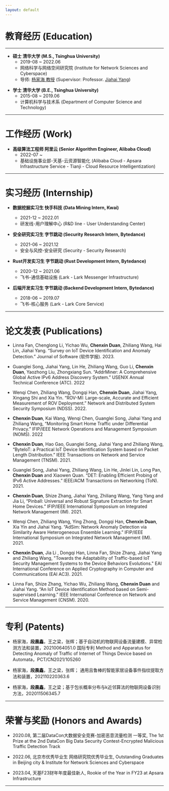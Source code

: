 ```yaml
---
layout: default
---
```


<!-- # About Me

* * * -->


# 教育经历 (Education)

* * *

- **硕士 清华大学 (M.S., Tsinghua University)**
  - 2019-08 ~ 2022.06
  - 网络科学与网络空间研究院 (Institute for Network Sciences and Cyberspace)
  - 导师: [杨家海 教授](http://nmgroup.tsinghua.edu.cn/yjh/) (Supervisor: Professor. [Jiahai Yang](http://nmgroup.tsinghua.edu.cn/dryang/index.htm))

<!-- a brief introduction to the research -->

- **学士 清华大学 (B.E., Tsinghua University)**
  - 2015-08 ~ 2019.06
  - 计算机科学与技术系 (Department of Computer Science and Technology)

* * *

# 工作经历 (Work)


- **高级算法工程师 阿里云 (Senior Algorithm Engineer, Alibaba Cloud)**
  - 2022-07 ~  <!--  校园招聘特殊人才计划: 评级A+ (Campus Recruitment Special Offer: Rank A+) -->
  - 基础设施事业部-天基-云资源智能化 (Alibaba Cloud - Apsara Infrastructure Service - Tianji - Cloud Resource Intelligentization)

* * *


# 实习经历 (Internship) 

- **数据挖掘实习生 快手科技 (Data Mining Intern, Kwai)**
  - 2021-12 ~ 2022.01
  - 研发线-用户理解中心 (R&D line - User Understanding Center)

- **安全研究实习生 字节跳动 (Security Research Intern, Bytedance)**
  - 2021-06 ~ 2021.12
  - 安全与风控-安全研究 (Security - Security Research)

- **Rust开发实习生 字节跳动 (Rust Development Intern, Bytedance)**
  - 2020-12 ~ 2021.06
  - 飞书-通信基础设施 (Lark - Lark Messenger Infrastructure)

- **后端开发实习生 字节跳动 (Backend Development Intern, Bytedance)**
  - 2018-06 ~ 2019.07
  - 飞书-核心服务 (Lark - Lark Core Service)

* * *

# 论文发表 (Publications)

<!-- - Hai Lin, Chenglong Li, Jiahai Yang, Zhiliang Wang, Linna Fan, **Chenxin Duan**. "CP-IoT: a Cross-Platform Monitoring System for Smart Home." Network and Distributed System Security Symposium (NDSS). 2024. -->

<!-- - **Chenxin Duan**, Sainan Li, Hai Lin, Wenqi Chen, Guanglei Song, Chenglong Li, Jiahai Yang, Zhiliang Wang. "IoTa: Fine-grained Traffic Monitoring for IoT Devices via Fully Packet-level Models." IEEE Transactions on Dependable and Secure Computing (TDSC). 2023. -->

- Linna Fan, Chenglong Li, Yichao Wu, **Chenxin Duan**, Zhiliang Wang, Hai Lin, Jiahai Yang. “Survey on IoT Device Identification and Anomaly Detection.” Journal of Software (软件学报). 2023.

- Guanglei Song, Jiahai Yang, Lin He, Zhiliang Wang, Guo Li, **Chenxin Duan**, Yaozhong Liu, Zhongxiang Sun. “AddrMiner: A Comprehensive Global Active IPv6 Address Discovery System.” USENIX Annual Technical Conference (ATC). 2022

- Wenqi Chen, Zhiliang Wang, Dongqi Han, **Chenxin Duan**, Jiahai Yang, Xingang Shi and Xia Yin. “ROV-MI: Large-scale, Accurate and Efficient Measurement of ROV Deployment.” Network and Distributed System Security Symposium (NDSS). 2022.

- **Chenxin Duan**, Kai Wang, Wenqi Chen, Guanglei Song, Jiahai Yang and Zhiliang Wang, “Monitoring Smart Home Traffic under Differential Privacy.” IFIP/IEEE Network Operations and Management Symposium (NOMS). 2022 

- **Chenxin Duan**, Hao Gao, Guanglei Song, Jiahai Yang and Zhiliang Wang, “ByteIoT: a Practical IoT Device Identification System based on Packet Length Distribution.” IEEE Transactions on Network and Service Management (TNSM). 2021.

- Guanglei Song, Jiahai Yang, Zhiliang Wang, Lin He, Jinlei Lin, Long Pan, **Chenxin Duan** and Xiaowen Quan. “DET: Enabling Efficient Probing of IPv6 Active Addresses.” IEEE/ACM Transactions on Networking (ToN). 2021.

- **Chenxin Duan**, Shize Zhang, Jiahai Yang, Zhiliang Wang, Yang Yang and Jia Li, “Pinball: Universal and Robust Signature Extraction for Smart Home Devices.” IFIP/IEEE International Symposium on Integrated Network Management (IM). 2021.

- Wenqi Chen, Zhiliang Wang, Ying Zhong, Dongqi Han, **Chenxin Duan**, Xia Yin and Jiahai Yang. “AdSim: Network Anomaly Detection via Similarity Aware Heterogeneous Ensemble Learning.” IFIP/IEEE International Symposium on Integrated Network Management (IM). 2021.

- **Chenxin Duan**, Jia Li , Dongqi Han, Linna Fan, Shize Zhang, Jiahai Yang and Zhiliang Wang, "Towards the Adaptability of Traffic-based IoT Security Management Systems to the Device Behaviors Evolutions." EAI International Conference on Applied Cryptography in Computer and Communications (EAI AC3). 2021.

- Linna Fan, Shize Zhang, Yichao Wu, Zhiliang Wang, **Chenxin Duan** and Jiahai Yang. “An IoT Device Identification Method based on Semi-supervised Learning.” IEEE International Conference on Network and Service Management (CNSM). 2020.

* * *

# 专利 (Patents)

- 杨家海，**段晨鑫**，王之梁，张辉；基于自动机的物联网设备流量建模、异常检测方法和装置，20210064051.0 国际专利 Method and Apparatus for Detecting Anomaly of Traffic of Internet of Things Device based on Automata，PCT/CN2021/105260

- 杨家海，**段晨鑫**，王之梁，张辉； 通用且鲁棒的智能家居设备事件指纹提取方法和装置，202110220363.6

- 杨家海，**段晨鑫**，王之梁；基于包长概率分布与k近邻算法的物联网设备识别方法，202011506345.7

* * *


# 荣誉与奖励 (Honors and Awards)

- 2020.08, 第二届DataCon大数据安全竞赛-加密恶意流量检测 一等奖, The 1st Prize at the 2nd DataCon Big Data Security Contest-Encrypted Malicious Traffic Detection Track

- 2022.06, 北京市优秀毕业生 网络研究院优秀毕业生, Outstanding Graduates in Beijing city & Institute for Network Sciences and Cyberspace

- 2023.04, 天基F23财年年度最佳新人, Rookie of the Year in FY23 at Apsara Infrastructure 


* * *

